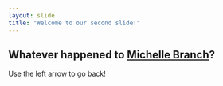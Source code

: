 ```yaml
---
layout: slide
title: "Welcome to our second slide!"
---
```

## Whatever happened to [Michelle Branch](https://www.youtube.com/watch?v=HLCasyAh7ic)?

Use the left arrow to go back!
